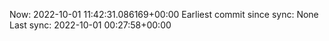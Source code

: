 Now: 2022-10-01 11:42:31.086169+00:00 Earliest commit since sync: None Last sync: 2022-10-01 00:27:58+00:00
